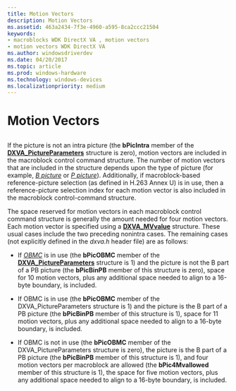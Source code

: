 ```yaml
---
title: Motion Vectors
description: Motion Vectors
ms.assetid: 463a2434-7f3e-4960-a595-8ca2ccc21504
keywords:
- macroblocks WDK DirectX VA , motion vectors
- motion vectors WDK DirectX VA
ms.author: windowsdriverdev
ms.date: 04/20/2017
ms.topic: article
ms.prod: windows-hardware
ms.technology: windows-devices
ms.localizationpriority: medium
---
```


# Motion Vectors


## <span id="ddk_motion_vectors_gly"></span><span id="DDK_MOTION_VECTORS_GLY"></span>


If the picture is not an intra picture (the **bPicIntra** member of the [**DXVA\_PictureParameters**](https://msdn.microsoft.com/library/windows/hardware/ff564012) structure is zero), motion vectors are included in the macroblock control command structure. The number of motion vectors that are included in the structure depends upon the type of picture (for example, [*B picture*](https://msdn.microsoft.com/library/windows/hardware/ff556272#wdkgloss-b-picture) or [*P picture*](https://msdn.microsoft.com/library/windows/hardware/ff556325#wdkgloss-predictive-coded-picture--p-picture-)). Additionally, if macroblock-based reference-picture selection (as defined in H.263 Annex U) is in use, then a reference-picture selection index for each motion vector is also included in the macroblock control-command structure.

The space reserved for motion vectors in each macroblock control command structure is generally the amount needed for four motion vectors. Each motion vector is specified using a [**DXVA\_MVvalue**](https://msdn.microsoft.com/library/windows/hardware/ff564004) structure. These usual cases include the two preceding nonintra cases. The remaining cases (not explicitly defined in the *dxva.h* header file) are as follows:

-   If [*OBMC*](https://msdn.microsoft.com/library/windows/hardware/ff556318#wdkgloss-obmc) is in use (the **bPicOBMC** member of the [**DXVA\_PictureParameters**](https://msdn.microsoft.com/library/windows/hardware/ff564012) structure is 1) and the picture is not the B part of a PB picture (the **bPicBinPB** member of this structure is zero), space for 10 motion vectors, plus any additional space needed to align to a 16-byte boundary, is included.

-   If OBMC is in use (the **bPicOBMC** member of the DXVA\_PictureParameters structure is 1) and the picture is the B part of a PB picture (the **bPicBinPB** member of this structure is 1), space for 11 motion vectors, plus any additional space needed to align to a 16-byte boundary, is included.

-   If OBMC is not in use (the **bPicOBMC** member of the DXVA\_PictureParameters structure is zero), the picture is the B part of a PB picture (the **bPicBinPB** member of this structure is 1), and four motion vectors per macroblock are allowed (the **bPic4Mvallowed** member of this structure is 1), the space for five motion vectors, plus any additional space needed to align to a 16-byte boundary, is included.

 

 





